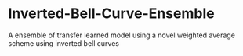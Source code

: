 # Inverted-Bell-Curve-Ensemble
A ensemble of transfer learned model using a novel weighted average scheme using inverted bell curves

